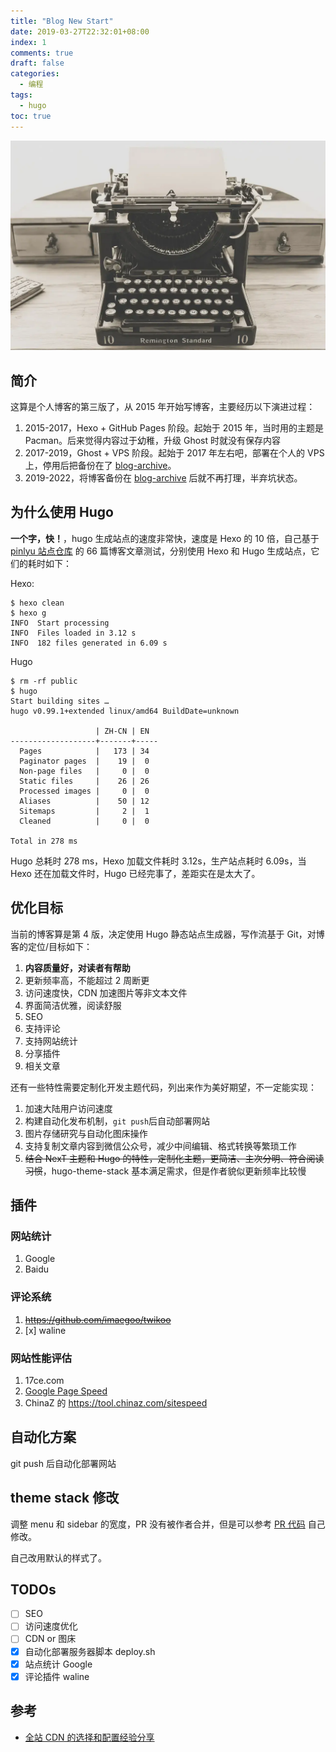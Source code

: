```yaml
---
title: "Blog New Start"
date: 2019-03-27T22:32:01+08:00
index: 1
comments: true
draft: false
categories:
  - 编程
tags:
  - hugo
toc: true
---
```


![](https://raw.githubusercontent.com/alwqx/picx-images-hosting/master/common/banner/typewriter-2.jpg)

## 简介

这算是个人博客的第三版了，从 2015 年开始写博客，主要经历以下演进过程：

1. 2015-2017，Hexo + GitHub Pages 阶段。起始于 2015 年，当时用的主题是 Pacman。后来觉得内容过于幼稚，升级 Ghost 时就没有保存内容
2. 2017-2019，Ghost + VPS 阶段。起始于 2017 年左右吧，部署在个人的 VPS 上，停用后把备份在了 [blog-archive](https://github.com/adolphlwq/blog-archive)。
3. 2019-2022，将博客备份在 [blog-archive](https://github.com/adolphlwq/blog-archive) 后就不再打理，半弃坑状态。

<!--more-->

## 为什么使用 Hugo

**一个字，快！**，hugo 生成站点的速度非常快，速度是 Hexo 的 10 倍，自己基于 [pinlyu 站点仓库](https://github.com/leirock/blog) 的 66 篇博客文章测试，分别使用 Hexo 和 Hugo 生成站点，它们的耗时如下：

Hexo:

```shell
$ hexo clean
$ hexo g
INFO  Start processing
INFO  Files loaded in 3.12 s
INFO  182 files generated in 6.09 s
```

Hugo

```shell
$ rm -rf public
$ hugo
Start building sites …
hugo v0.99.1+extended linux/amd64 BuildDate=unknown

                   | ZH-CN | EN
-------------------+-------+-----
  Pages            |   173 | 34
  Paginator pages  |    19 |  0
  Non-page files   |     0 |  0
  Static files     |    26 | 26
  Processed images |     0 |  0
  Aliases          |    50 | 12
  Sitemaps         |     2 |  1
  Cleaned          |     0 |  0

Total in 278 ms
```

Hugo 总耗时 278 ms，Hexo 加载文件耗时 3.12s，生产站点耗时 6.09s，当 Hexo 还在加载文件时，Hugo 已经完事了，差距实在是太大了。

## 优化目标

当前的博客算是第 4 版，决定使用 Hugo 静态站点生成器，写作流基于 Git，对博客的定位/目标如下：

1. **内容质量好，对读者有帮助**
2. 更新频率高，不能超过 2 周断更
3. 访问速度快，CDN 加速图片等非文本文件
4. 界面简洁优雅，阅读舒服
5. SEO
6. 支持评论
7. 支持网站统计
8. 分享插件
9. 相关文章

还有一些特性需要定制化开发主题代码，列出来作为美好期望，不一定能实现：

1. 加速大陆用户访问速度
2. 构建自动化发布机制，`git push`后自动部署网站
3. 图片存储研究与自动化图床操作
4. 支持复制文章内容到微信公众号，减少中间编辑、格式转换等繁琐工作
5. ~~结合 NexT 主题和 Hugo 的特性，定制化主题，更简洁、主次分明、符合阅读习惯~~，hugo-theme-stack 基本满足需求，但是作者貌似更新频率比较慢

## 插件

### 网站统计

1. Google
2. Baidu

### 评论系统

1. ~~https://github.com/imaegoo/twikoo~~
2. [x] waline

### 网站性能评估

1. 17ce.com
2. [Google Page Speed](https://pagespeed.web.dev/)
3. ChinaZ 的 https://tool.chinaz.com/sitespeed

## 自动化方案

git push 后自动化部署网站

## theme stack 修改

调整 menu 和 sidebar 的宽度，PR 没有被作者合并，但是可以参考 [PR 代码](https://github.com/CaiJimmy/hugo-theme-stack/pull/618) 自己修改。

自己改用默认的样式了。

## TODOs

- [ ] SEO
- [ ] 访问速度优化
- [ ] CDN or 图床
- [x] 自动化部署服务器脚本 deploy.sh
- [x] 站点统计 Google
- [x] 评论插件 waline

## 参考

- [全站 CDN 的选择和配置经验分享](https://www.pupboss.com/post/2021/experience-sharing-of-site-wide-cdn-configuration/)
